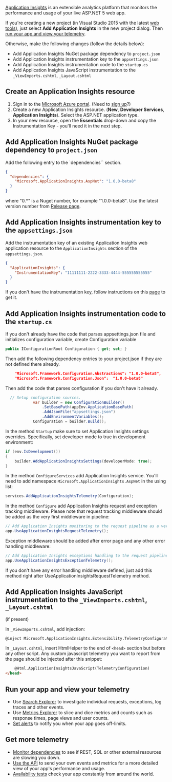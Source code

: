 [Application Insights](https://azure.microsoft.com/documentation/articles/app-insights-overview/) is an extensible analytics platform that monitors the performance and usage of your live ASP.NET 5 web app.

If you're creating a new project (in Visual Studio 2015 with the latest [web tools](http://go.microsoft.com/fwlink/?LinkId=690242)), just select **Add Application Insights** in the new project dialog. Then [run your app and view your telemetry](#run-your-app-and-view-your-telemetry).

Otherwise, make the following changes (follow the details below):
- Add Application Insights NuGet package dependency to `project.json`
- Add Application Insights instrumentation key to the `appsettings.json`
- Add Application Insights instrumentation code to the `startup.cs`
- Add Application Insights JavaScript instrumentation to the `_ViewImports.cshtml`, `_Layout.cshtml`


## Create an Application Insights resource

1. Sign in to the [Microsoft Azure portal](https://portal.azure.com). (Need to [sign up](https://azure.microsoft.com/pricing/free-trial/)?)
2. Create a new Application Insights resource. (**New**, **Developer Services**, **Application Insights**). Select the ASP.NET application type.
3. In your new resource, open the **Essentials** drop-down and copy the Instrumentation Key - you'll need it in the next step. 

## Add Application Insights NuGet package dependency to `project.json`
Add the following entry to the `dependencies`` section. 

``` json
{
  "dependencies": {
    "Microsoft.ApplicationInsights.AspNet": "1.0.0-beta8"
  }
}
```
where "0.*" is a Nuget number, for example "1.0.0-beta8". Use the latest version number from [Release page](https://github.com/Microsoft/ApplicationInsights-aspnet5/releases). 

## Add Application Insights instrumentation key to the `appsettings.json`
Add the instrumentation key of an existing Application Insights web application resource to the `ApplicationInsights` section of the `appsettings.json`. 
``` json
{
  "ApplicationInsights": {
    "InstrumentationKey": "11111111-2222-3333-4444-555555555555"
  }
}
```

If you don't have the instrumentation key, follow instructions on this [page](http://azure.microsoft.com/en-us/documentation/articles/app-insights-start-monitoring-app-health-usage) to get it.

## Add Application Insights instrumentation code to the `startup.cs`
If you don't already have the code that parses appsettings.json file and initializes configuration variable, create Configuration variable
``` C#
public IConfigurationRoot Configuration { get; set; }
```

Then add the following dependency entries to your project.json if they are not defined there already.
``` json
    "Microsoft.Framework.Configuration.Abstractions": "1.0.0-beta8",
    "Microsoft.Framework.Configuration.Json":  "1.0.0-beta8"
```

Then add the code that parses configuration if you don't have it already.

``` C#
  // Setup configuration sources.
            var builder = new ConfigurationBuilder()
                .SetBasePath(appEnv.ApplicationBasePath)
                .AddJsonFile("appsettings.json")
                .AddEnvironmentVariables();
            Configuration = builder.Build();
```


In the method ```Startup``` make sure to set Application Insights settings overrides. Specifically, set developer mode to true in development environment:

``` C#
if (env.IsDevelopment())
{
    builder.AddApplicationInsightsSettings(developerMode: true);
}
```

In the method ```ConfigureServices``` add Application Insights service. You'll need to add namespace ```Microsoft.ApplicationInsights.AspNet``` in the using list:
``` c#
services.AddApplicationInsightsTelemetry(Configuration);
```

In the method ```Configure``` add Application Insights request and exception tracking middleware. Please note that request tracking middleware should be added as the very first middleware in pipeline:

``` c#
// Add Application Insights monitoring to the request pipeline as a very first middleware.
app.UseApplicationInsightsRequestTelemetry();
```
Exception middleware should be added after error page and any other error handling middleware:

``` c#
// Add Application Insights exceptions handling to the request pipeline.
app.UseApplicationInsightsExceptionTelemetry();
```
If you don't have any error handling middleware defined, just add this method right after UseApplicationInsightsRequestTelemetry method.

## Add Application Insights JavaScript instrumentation to the `_ViewImports.cshtml`, `_Layout.cshtml`
 (if present)

In `_ViewImports.cshtml`, add injection:
``` html
@inject Microsoft.ApplicationInsights.Extensibility.TelemetryConfiguration TelemetryConfiguration 
```

In `_Layout.cshtml`, insert HtmlHelper to the end of ```<head>``` section but before any other script. Any custom javascript telemetry you want to report from the page should be injected after this snippet:

``` html
	@Html.ApplicationInsightsJavaScript(TelemetryConfiguration) 
</head>
```

## Run your app and view your telemetry

* Use [Search Explorer](https://azure.microsoft.com/documentation/articles/app-insights-diagnostic-search/) to investigate individual requests, exceptions, log traces and other events.
* Use [Metrics Explorer](https://azure.microsoft.com/documentation/articles/app-insights-metrics-explorer/) to slice and dice metrics and counts such as response times, page views and user counts.
* [Set alerts](https://azure.microsoft.com/documentation/articles/app-insights-alerts/) to notify you when your app goes off-limits.

## Get more telemetry

* [Monitor dependencies](https://azure.microsoft.com/documentation/articles/app-insights-dependencies/) to see if REST, SQL or other external resources are slowing you down.
* [Use the API](https://azure.microsoft.com/documentation/articles/app-insights-api-custom-events-metrics/) to send your own events and metrics for a more detailed view of your app's performance and usage.
* [Availability tests](https://azure.microsoft.com/documentation/articles/app-insights-monitor-web-app-availability/) check your app constantly from around the world. 
